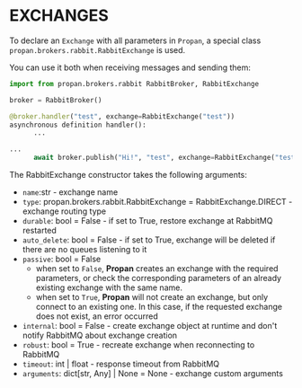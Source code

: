 # EXCHANGES

To declare an `Exchange` with all parameters in `Propan`, a special class `propan.brokers.rabbit.RabbitExchange` is used.

You can use it both when receiving messages and sending them:

```python hl_lines="5 10"
import from propan.brokers.rabbit RabbitBroker, RabbitExchange

broker = RabbitBroker()

@broker.handler("test", exchange=RabbitExchange("test"))
asynchronous definition handler():
      ...

...
      await broker.publish("Hi!", "test", exchange=RabbitExchange("test"))
```

The RabbitExchange constructor takes the following arguments:

* `name`:str - exchange name
* `type`: propan.brokers.rabbit.RabbitExchange = RabbitExchange.DIRECT - exchange routing type
* `durable`: bool = False - if set to True, restore exchange at RabbitMQ restarted
* `auto_delete`: bool = False - if set to True, exchange will be deleted if there are no queues listening to it
* `passive`: bool = False
    * when set to `False`, **Propan** creates an exchange with the required parameters, or check the corresponding parameters of an already existing exchange with the same name.
    * when set to `True`, **Propan** will not create an exchange, but only connect to an existing one. In this case, if the requested exchange does not exist, an error occurred
* `internal`: bool = False - create exchange object at runtime and don't notify RabbitMQ about exchange creation
* `robust`: bool = True - recreate exchange when reconnecting to RabbitMQ
* `timeout`: int | float - response timeout from RabbitMQ
* `arguments`: dict[str, Any] | None = None - exchange custom arguments
